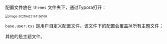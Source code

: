 配置文件放在 `themes` 文件夹下，通过Typora打开：

<img src="https://i.loli.net/2021/04/23/KNp7mlXu6g2LDeE.png" alt="image-20210423194156100" style="zoom: 67%;" />





`base.user.css` 是用户自定义配置文件，该文件下的配置会覆盖掉所有主题文件；

其他的是主题文件。

